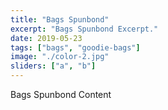 ```yaml
---
title: "Bags Spunbond"
excerpt: "Bags Spunbond Excerpt."
date: 2019-05-23
tags: ["bags", "goodie-bags"]
image: "./color-2.jpg"
sliders: ["a", "b"]
---
```


Bags Spunbond Content

